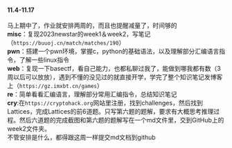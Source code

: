 **11.4-11.17**</br>
</br>马上期中了，作业就安排两周的，而且也提醒减量了，时间够的</br>
**misc**：复现2023newstar的week1＆week2，写笔记（`https://buuoj.cn/match/matches/190`）</br>
**pwn**：搭建一个pwn环境，掌握c，python的基础语法，以及理解部分汇编语言指令，了解一些linux指令</br>
**web**：复现一下basectf，看自己能力，也都私聊过我了，能做到哪我都有数（3周以后可以放放），遇到不懂的没见过的就直接开学，学完了整个知识笔记发博客上（`https://gz.imxbt.cn/games`）</br>
**re**：简单看看汇编语言，理解部分常用汇编指令，总结知识笔记</br>
**cry**:在`https://cryptohack.org`网站里注册，找到challenges，然后找到Lattices，完成Lattices的前6道题。只写第六题的题解，要求有大概思考推理过程。然后六道题的完成截图和第六题的题解写在一个md文件里，交到GitHub上的week2文件夹。</br>
不管安排是什么，都得跟这周一样提交md文档到github</br>
